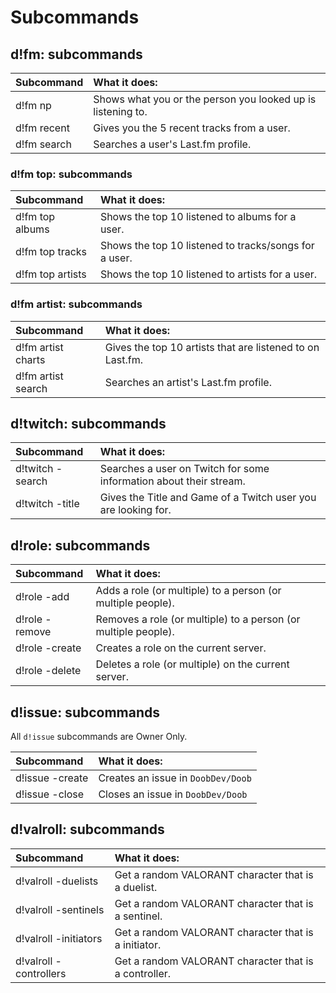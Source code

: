 # Subcommands

## d!fm: subcommands

| Subcommand | What it does: |
| :--- | :--- |
| d!fm np | Shows what you or the person you looked up is listening to. |
| d!fm recent | Gives you the 5 recent tracks from a user. |
| d!fm search | Searches a user's Last.fm profile. |

### d!fm top: subcommands

| Subcommand | What it does: |
| :--- | :--- |
| d!fm top albums | Shows the top 10 listened to albums for a user. |
| d!fm top tracks | Shows the top 10 listened to tracks/songs for a user.  |
| d!fm top artists | Shows the top 10 listened to artists for a user. |

### d!fm artist: subcommands

| Subcommand | What it does: |
| :--- | :--- |
| d!fm artist charts | Gives the top 10 artists that are listened to on Last.fm. |
| d!fm artist search | Searches an artist's Last.fm profile. |

## d!twitch: subcommands

| Subcommand | What it does: |
| :--- | :--- |
| d!twitch -search | Searches a user on Twitch for some information about their stream. |
| d!twitch -title | Gives the Title and Game of a Twitch user you are looking for. |

## d!role: subcommands

| Subcommand | What it does: |
| :--- | :--- |
| d!role -add | Adds a role \(or multiple\) to a person \(or multiple people\). |
| d!role -remove | Removes a role \(or multiple\) to a person \(or multiple people\). |
| d!role -create | Creates a role on the current server. |
| d!role -delete | Deletes a role \(or multiple\) on the current server. |

## d!issue: subcommands

All `d!issue` subcommands are Owner Only.

| Subcommand | What it does: |
| :--- | :--- |
| d!issue -create | Creates an issue in `DoobDev/Doob` |
| d!issue -close | Closes an issue in `DoobDev/Doob` |

## d!valroll: subcommands

| Subcommand | What it does: |
| :--- | :--- |
| d!valroll -duelists | Get a random VALORANT character that is a duelist. |
| d!valroll -sentinels | Get a random VALORANT character that is a sentinel. |
| d!valroll -initiators | Get a random VALORANT character that is a initiator. |
| d!valroll -controllers | Get a random VALORANT character that is a controller. |

